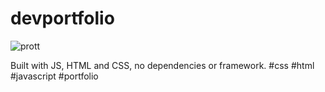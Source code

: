 # devportfolio
![prott](https://github.com/Aofficial0/devportfolio/assets/130147615/e281ce3d-c392-4ad7-9826-4c4e37ff0a28)

Built with JS, HTML and CSS, no dependencies or framework. #css #html #javascript #portfolio
